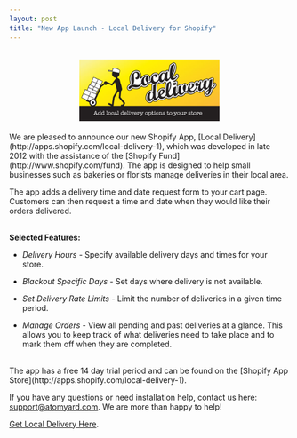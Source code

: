 ```yaml
---
layout: post
title: "New App Launch - Local Delivery for Shopify"
---
```

<br>
<div style="text-align: center;">
	<a href='http://apps.shopify.com/local-delivery-1'><img class="img-rounded" alt='Local Delivery' src='/assets/img/local_delivery.jpg' style="width: 50%;"/></a>
</div>
   
<br>
We are pleased to announce our new Shopify App, [Local Delivery](http://apps.shopify.com/local-delivery-1), which was developed in late 2012 with the assistance of the [Shopify Fund](http://www.shopify.com/fund). The app is designed to help small businesses such as bakeries or florists manage deliveries in their local area.

The app adds a delivery time and date request form to your cart page. Customers can then request a time and date when they would like their orders delivered.

<br>
<b>Selected Features:</b>

+ *Delivery Hours* - Specify available delivery days and times for your store.

+ *Blackout Specific Days* - Set days where delivery is not available.

+ *Set Delivery Rate Limits* - Limit the number of deliveries in a given time period.

+ *Manage Orders* - View all pending and past deliveries at a glance. This allows you to keep track of what deliveries need to take place and to mark them off when they are completed.  

<br>
The app has a free 14 day trial period and can be found on the [Shopify App Store](http://apps.shopify.com/local-delivery-1).   

If you have any questions or need installation help, contact us here: [support@atomyard.com](mailto:support@atomyard.com). We are more than happy to help!

[Get Local Delivery Here](http://apps.shopify.com/local-delivery-1). 